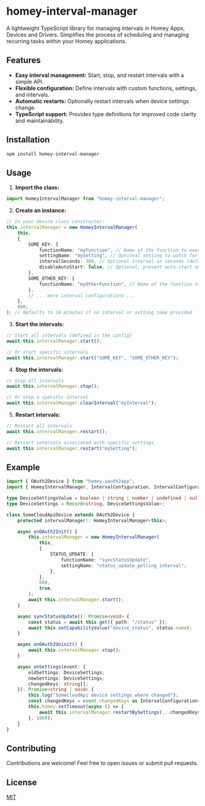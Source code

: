 # homey-interval-manager

A lightweight TypeScript library for managing intervals in Homey Apps, Devices and Drivers. Simplifies the process of
scheduling and managing recurring tasks within your Homey applications.

## Features

-   **Easy interval management:** Start, stop, and restart intervals with a simple API.
-   **Flexible configuration:** Define intervals with custom functions, settings, and intervals.
-   **Automatic restarts:** Optionally restart intervals when device settings change.
-   **TypeScript support:** Provides type definitions for improved code clarity and maintainability.

## Installation

```bash
npm install homey-interval-manager
```

## Usage

1. **Import the class:**

<!-- end list -->

```typescript
import HomeyIntervalManager from "homey-interval-manager";
```

2. **Create an instance:**

<!-- end list -->

```typescript
// In your device class constructor:
this.intervalManager = new HomeyIntervalManager(
    this,
    {
        SOME_KEY: {
            functionName: "myFunction", // Name of the function to execute
            settingName: "mySetting", // Optional setting to watch for changes
            intervalSeconds: 300, // Optional interval in seconds (default: 600)
            disableAutoStart: false, // Optional, prevent auto-start on device init
        },
        SOME_OTHER_KEY: {
            functionName: "myOtherFunction", // Name of the function to execute
        },
        // ... more interval configurations ...
    },
    600,
); // defaults to 10 minutes if no interval or setting name provided
```

3. **Start the intervals:**

<!-- end list -->

```typescript
// Start all intervals (defined in the config)
await this.intervalManager.start();

// Or start specific intervals
await this.intervalManager.start("SOME_KEY", "SOME_OTHER_KEY");
```

4. **Stop the intervals:**

<!-- end list -->

```typescript
// Stop all intervals
await this.intervalManager.stop();

// Or stop a specific interval
await this.intervalManager.clearInterval("myInterval");
```

5. **Restart intervals:**

<!-- end list -->

```typescript
// Restart all intervals
await this.intervalManager.restart();

// Restart intervals associated with specific settings
await this.intervalManager.restart("mySetting");
```

## Example

```typescript
import { OAuth2Device } from "homey-oauth2app";
import { HomeyIntervalManager, IntervalConfiguration, IntervalConfigurationCollection } from "homey-interval-manager";

type DeviceSettingsValue = boolean | string | number | undefined | null;
type DeviceSettings = Record<string, DeviceSettingsValue>;

class SomeCloudApiDevice extends OAuth2Device {
    protected intervalManager!: HomeyIntervalManager<this>;

    async onOAuth2Init() {
        this.intervalManager = new HomeyIntervalManager(
            this,
            {
                STATUS_UPDATE: {
                    functionName: "syncStatusUpdate",
                    settingName: "status_update_polling_interval",
                },
            },
            600,
            true,
        );
        await this.intervalManager.start();
    }

    async syncStatusUpdate(): Promise<void> {
        const status = await this.get({ path: "/status" });
        await this.setCapabilityValue("device_status", status.name);
    }

    async onOAuth2Uninit() {
        await this.intervalManager.stop();
    }

    async onSettings(event: {
        oldSettings: DeviceSettings;
        newSettings: DeviceSettings;
        changedKeys: string[];
    }): Promise<string | void> {
        this.log("SomeCloudApi device settings where changed");
        const changedKeys = event.changedKeys as IntervalConfiguration<this>["settingName"][] & string[];
        this.homey.setTimeout(async () => {
            await this.intervalManager.restartBySettings(...changedKeys);
        }, 1000);
    }
}
```

## Contributing

Contributions are welcome\! Feel free to open issues or submit pull requests.

## License

[MIT](LICENSE)
